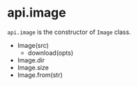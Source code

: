 # api.image

`api.image` is the constructor of `Image` class.

- Image(src)
  + download(opts)
- Image.dir
- Image.size
- Image.from(str)
